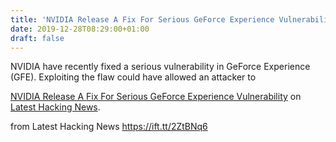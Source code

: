 ```yaml
---
title: 'NVIDIA Release A Fix For Serious GeForce Experience Vulnerability'
date: 2019-12-28T08:29:00+01:00
draft: false
---
```


NVIDIA have recently fixed a serious vulnerability in GeForce Experience (GFE). Exploiting the flaw could have allowed an attacker to

[NVIDIA Release A Fix For Serious GeForce Experience Vulnerability](https://latesthackingnews.com/2019/12/28/nvidia-release-a-fix-for-serious-geforce-experience-vulnerability/) on [Latest Hacking News](https://latesthackingnews.com).

  
  
from Latest Hacking News https://ift.tt/2ZtBNq6